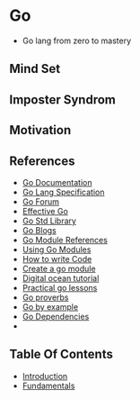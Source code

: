 # Go
- Go lang from zero to mastery


## Mind Set

## Imposter Syndrom

## Motivation

## References
- [Go Documentation](https://go.dev/doc)
- [Go Lang Specification](https://go.dev/ref/spec)
- [Go Forum](https://forum.golangbridge.org)
- [Effective Go](https://go.dev/doc/effective_go)
- [Go Std Library](https://pkg.go.dev/std)
- [Go Blogs](https://go.dev/blog)
- [Go Module References](https://go.dev/ref/mod)
- [Using Go Modules](https://go.dev/blog/using-go-modules)
- [How to write Code](https://go.dev/doc/code)
- [Create a go module](https://go.dev/doc/tutorial/create-module)
- [Digital ocean tutorial](https://www.digitalocean.com/community/tutorials/how-to-use-go-modules)
- [Practical go lessons](https://www.practical-go-lessons.com/chap-17-go-modules)
- [Go proverbs](https://go-proverbs.github.io)
- [Go by example](https://gobyexample.com)
- [Go Dependencies](https://go.dev/doc/modules/managing-dependencies#naming_module)
- 

## Table Of Contents
- [Introduction](./01.introduction)
- [Fundamentals](./02.fundamentals)